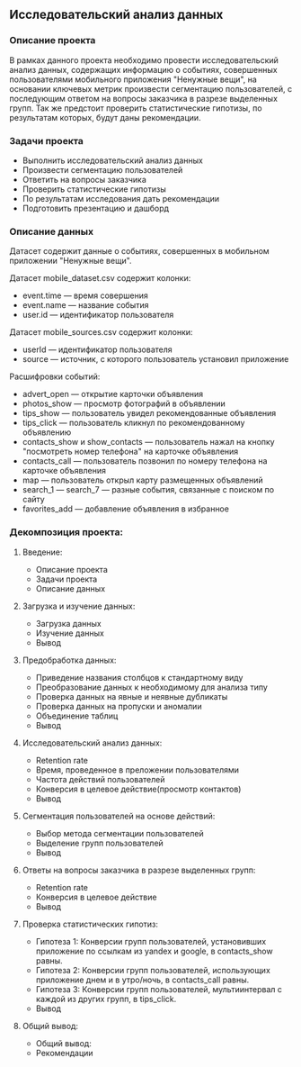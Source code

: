 ## Исследовательский анализ данных
### Описание проекта
В рамках данного проекта необходимо провести исследовательский анализ данных, содержащих информацию о событиях, совершенных пользователями мобильного приложения "Ненужные вещи", на основании ключевых метрик произвести сегментацию пользователей, с последующим ответом на вопросы заказчика в разрезе выделенных групп. Так же предстоит проверить статистические гипотизы, по результатам которых, будут даны рекомендации.
### Задачи проекта
* Выполнить исследовательский анализ данных
* Произвести сегментацию пользователей
* Ответить на вопросы заказчика
* Проверить статистические гипотизы
* По результатам исследования дать рекомендации
* Подготовить презентацию и дашборд
### Описание данных
Датасет содержит данные о событиях, совершенных в мобильном приложении "Ненужные вещи".

Датасет mobile_dataset.csv содержит колонки:
* event.time — время совершения
* event.name — название события
* user.id — идентификатор пользователя


Датасет mobile_sources.csv содержит колонки:
* userId — идентификатор пользователя
* source — источник, с которого пользователь установил приложение

Расшифровки событий:
* advert_open — открытие карточки объявления
* photos_show — просмотр фотографий в объявлении
* tips_show — пользователь увидел рекомендованные объявления
* tips_click — пользователь кликнул по рекомендованному объявлению
* contacts_show и show_contacts — пользователь нажал на кнопку "посмотреть номер телефона" на карточке объявления
* contacts_call — пользователь позвонил по номеру телефона на карточке объявления
* map — пользователь открыл карту размещенных объявлений
* search_1 — search_7 — разные события, связанные с поиском по сайту
* favorites_add — добавление объявления в избранное





### Декомпозиция проекта:

 1. Введение:
      * Описание проекта 
      * Задачи проекта
      * Описание данных
      
 
 2. Загрузка и изучение данных:
      * Загрузка данных 
      * Изучение данных
      * Вывод
   
   
 3. Предобработка данных:
      * Приведение названия столбцов к стандартному виду
      * Преобразование данных к необходимому для анализа типу
      * Проверка данных на явные и неявные дубликаты
      * Проверка данных на пропуски и аномалии
      * Объединение таблиц
      * Вывод
   
   
 4. Исследовательский анализ данных:
      * Retention rate
      * Время, проведенное в преложении пользователями
      * Частота действий пользователей
      * Конверсия в целевое действие(просмотр контактов)
      * Вывод
   
   
 5. Сегментация пользователей на основе действий:
      * Выбор метода сегментации пользователей  
      * Выделение групп пользователей
      * Вывод
    
    
 6. Ответы на вопросы заказчика в разрезе выделенных групп:
      * Retention rate
      * Конверсия в целевое действие
      * Вывод
      
   
 7. Проверка статистических гипотиз:
      * Гипотеза 1: Конверсии групп пользователей,  установивших приложение по ссылкам из yandex и  google, в contacts_show равны.  
      * Гипотеза 2:  Конверсии групп пользователей, использующих приложение днем и  в утро/ночь, в contacts_call равны.
      * Гипотеза 3:  Конверсии групп пользователей, мультиинтервал с каждой из других групп, в tips_click.
      * Вывод


 8. Общий вывод:
    * Общий вывод:
    * Рекомендации
